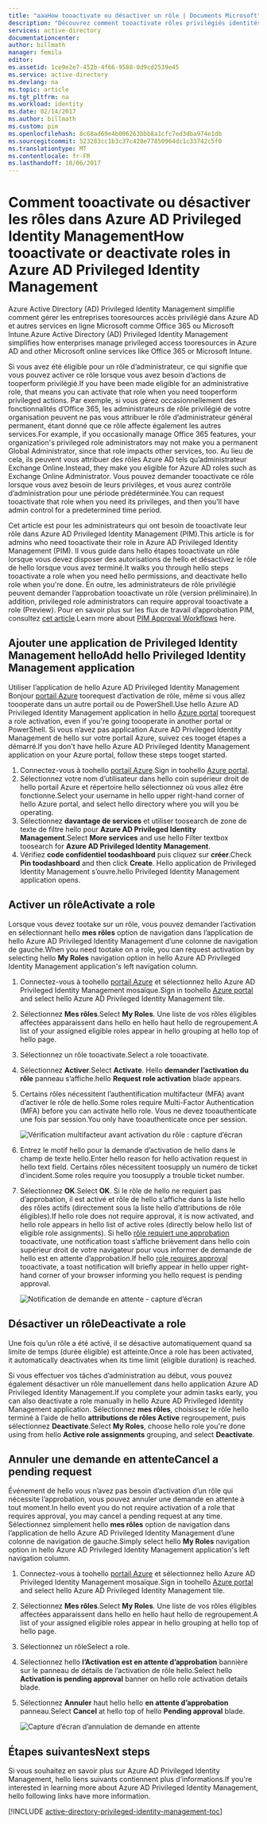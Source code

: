 ```yaml
---
title: "aaaHow tooactivate ou désactiver un rôle | Documents Microsoft"
description: "Découvrez comment tooactivate rôles privilégiés identités avec application d’Azure Privileged Identity Management hello."
services: active-directory
documentationcenter: 
author: billmath
manager: femila
editor: 
ms.assetid: 1ce9e2e7-452b-4f66-9588-0d9cd2539e45
ms.service: active-directory
ms.devlang: na
ms.topic: article
ms.tgt_pltfrm: na
ms.workload: identity
ms.date: 02/14/2017
ms.author: billmath
ms.custom: pim
ms.openlocfilehash: 8c68ad69e4b006263bbb8a1cfc7ed3dba974e1db
ms.sourcegitcommit: 523283cc1b3c37c428e77850964dc1c33742c5f0
ms.translationtype: MT
ms.contentlocale: fr-FR
ms.lasthandoff: 10/06/2017
---
```

# <a name="how-tooactivate-or-deactivate-roles-in-azure-ad-privileged-identity-management"></a><span data-ttu-id="d3779-103">Comment tooactivate ou désactiver les rôles dans Azure AD Privileged Identity Management</span><span class="sxs-lookup"><span data-stu-id="d3779-103">How tooactivate or deactivate roles in Azure AD Privileged Identity Management</span></span>
<span data-ttu-id="d3779-104">Azure Active Directory (AD) Privileged Identity Management simplifie comment gérer les entreprises tooresources accès privilégié dans Azure AD et autres services en ligne Microsoft comme Office 365 ou Microsoft Intune.</span><span class="sxs-lookup"><span data-stu-id="d3779-104">Azure Active Directory (AD) Privileged Identity Management simplifies how enterprises manage privileged access tooresources in Azure AD and other Microsoft online services like Office 365 or Microsoft Intune.</span></span>  

<span data-ttu-id="d3779-105">Si vous avez été éligible pour un rôle d’administrateur, ce qui signifie que vous pouvez activer ce rôle lorsque vous avez besoin d’actions de tooperform privilégié.</span><span class="sxs-lookup"><span data-stu-id="d3779-105">If you have been made eligible for an administrative role, that means you can activate that role when you need tooperform privileged actions.</span></span> <span data-ttu-id="d3779-106">Par exemple, si vous gérez occasionnellement des fonctionnalités d’Office 365, les administrateurs de rôle privilégié de votre organisation peuvent ne pas vous attribuer le rôle d’administrateur général permanent, étant donné que ce rôle affecte également les autres services.</span><span class="sxs-lookup"><span data-stu-id="d3779-106">For example, if you occasionally manage Office 365 features, your organization's privileged role administrators may not make you a permanent Global Administrator, since that role impacts other services, too.</span></span> <span data-ttu-id="d3779-107">Au lieu de cela, ils peuvent vous attribuer des rôles Azure AD tels qu’administrateur Exchange Online.</span><span class="sxs-lookup"><span data-stu-id="d3779-107">Instead, they make you eligible for Azure AD roles such as Exchange Online Administrator.</span></span> <span data-ttu-id="d3779-108">Vous pouvez demander tooactivate ce rôle lorsque vous avez besoin de leurs privilèges, et vous aurez contrôle d’administration pour une période prédéterminée.</span><span class="sxs-lookup"><span data-stu-id="d3779-108">You can request tooactivate that role when you need its privileges, and then you'll have admin control for a predetermined time period.</span></span>

<span data-ttu-id="d3779-109">Cet article est pour les administrateurs qui ont besoin de tooactivate leur rôle dans Azure AD Privileged Identity Management (PIM).</span><span class="sxs-lookup"><span data-stu-id="d3779-109">This article is for admins who need tooactivate their role in Azure AD Privileged Identity Management (PIM).</span></span> <span data-ttu-id="d3779-110">Il vous guide dans hello étapes tooactivate un rôle lorsque vous devez disposer des autorisations de hello et désactivez le rôle de hello lorsque vous avez terminé.</span><span class="sxs-lookup"><span data-stu-id="d3779-110">It walks you through hello steps tooactivate a role when you need hello permissions, and deactivate hello role when you're done.</span></span> <span data-ttu-id="d3779-111">En outre, les administrateurs de rôle privilégié peuvent demander l’approbation tooactivate un rôle (version préliminaire).</span><span class="sxs-lookup"><span data-stu-id="d3779-111">In addition, privileged role administrators can require approval tooactivate a role (Preview).</span></span> <span data-ttu-id="d3779-112">Pour en savoir plus sur les flux de travail d’approbation PIM, consultez [cet article](./privileged-identity-management/azure-ad-pim-approval-workflow.md).</span><span class="sxs-lookup"><span data-stu-id="d3779-112">Learn more about [PIM Approval Workflows](./privileged-identity-management/azure-ad-pim-approval-workflow.md) here.</span></span>

## <a name="add-hello-privileged-identity-management-application"></a><span data-ttu-id="d3779-113">Ajouter une application de Privileged Identity Management hello</span><span class="sxs-lookup"><span data-stu-id="d3779-113">Add hello Privileged Identity Management application</span></span>
<span data-ttu-id="d3779-114">Utiliser l’application de hello Azure AD Privileged Identity Management Bonjour [portail Azure](https://portal.azure.com/) toorequest d’activation de rôle, même si vous allez toooperate dans un autre portail ou de PowerShell.</span><span class="sxs-lookup"><span data-stu-id="d3779-114">Use hello Azure AD Privileged Identity Management application in hello [Azure portal](https://portal.azure.com/) toorequest a role activation, even if you're going toooperate in another portal or PowerShell.</span></span> <span data-ttu-id="d3779-115">Si vous n’avez pas application Azure AD Privileged Identity Management de hello sur votre portail Azure, suivez ces tooget étapes a démarré.</span><span class="sxs-lookup"><span data-stu-id="d3779-115">If you don't have hello Azure AD Privileged Identity Management application on your Azure portal, follow these steps tooget started.</span></span>

1. <span data-ttu-id="d3779-116">Connectez-vous à toohello [portail Azure](https://portal.azure.com/).</span><span class="sxs-lookup"><span data-stu-id="d3779-116">Sign in toohello [Azure portal](https://portal.azure.com/).</span></span>
2. <span data-ttu-id="d3779-117">Sélectionnez votre nom d’utilisateur dans hello coin supérieur droit de hello portail Azure et répertoire hello sélectionnez où vous allez être fonctionne.</span><span class="sxs-lookup"><span data-stu-id="d3779-117">Select your username in hello upper right-hand corner of hello Azure portal, and select hello directory where you will you be operating.</span></span>
3. <span data-ttu-id="d3779-118">Sélectionnez **davantage de services** et utiliser toosearch de zone de texte de filtre hello pour **Azure AD Privileged Identity Management**.</span><span class="sxs-lookup"><span data-stu-id="d3779-118">Select **More services** and use hello Filter textbox toosearch for **Azure AD Privileged Identity Management**.</span></span>
4. <span data-ttu-id="d3779-119">Vérifiez **code confidentiel toodashboard** puis cliquez sur **créer**.</span><span class="sxs-lookup"><span data-stu-id="d3779-119">Check **Pin toodashboard** and then click **Create**.</span></span> <span data-ttu-id="d3779-120">Hello application de Privileged Identity Management s’ouvre.</span><span class="sxs-lookup"><span data-stu-id="d3779-120">hello Privileged Identity Management application opens.</span></span>

## <a name="activate-a-role"></a><span data-ttu-id="d3779-121">Activer un rôle</span><span class="sxs-lookup"><span data-stu-id="d3779-121">Activate a role</span></span>
<span data-ttu-id="d3779-122">Lorsque vous devez tootake sur un rôle, vous pouvez demander l’activation en sélectionnant hello **mes rôles** option de navigation dans l’application de hello Azure AD Privileged Identity Management d’une colonne de navigation de gauche.</span><span class="sxs-lookup"><span data-stu-id="d3779-122">When you need tootake on a role, you can request activation by selecting hello **My Roles** navigation option in hello Azure AD Privileged Identity Management application's left navigation column.</span></span>

1. <span data-ttu-id="d3779-123">Connectez-vous à toohello [portail Azure](https://portal.azure.com/) et sélectionnez hello Azure AD Privileged Identity Management mosaïque.</span><span class="sxs-lookup"><span data-stu-id="d3779-123">Sign in toohello [Azure portal](https://portal.azure.com/) and select hello Azure AD Privileged Identity Management tile.</span></span>
2. <span data-ttu-id="d3779-124">Sélectionnez **Mes rôles**.</span><span class="sxs-lookup"><span data-stu-id="d3779-124">Select **My Roles**.</span></span> <span data-ttu-id="d3779-125">Une liste de vos rôles éligibles affectées apparaissent dans hello en hello haut hello de regroupement.</span><span class="sxs-lookup"><span data-stu-id="d3779-125">A list of your assigned eligible roles appear in hello grouping at hello top of hello page.</span></span>
3. <span data-ttu-id="d3779-126">Sélectionnez un rôle tooactivate.</span><span class="sxs-lookup"><span data-stu-id="d3779-126">Select a role tooactivate.</span></span>
4. <span data-ttu-id="d3779-127">Sélectionnez **Activer**.</span><span class="sxs-lookup"><span data-stu-id="d3779-127">Select **Activate**.</span></span> <span data-ttu-id="d3779-128">Hello **demander l’activation du rôle** panneau s’affiche.</span><span class="sxs-lookup"><span data-stu-id="d3779-128">hello **Request role activation** blade appears.</span></span>
5. <span data-ttu-id="d3779-129">Certains rôles nécessitent l’authentification multifacteur (MFA) avant d’activer le rôle de hello.</span><span class="sxs-lookup"><span data-stu-id="d3779-129">Some roles require Multi-Factor Authentication (MFA) before you can activate hello role.</span></span> <span data-ttu-id="d3779-130">Vous ne devez tooauthenticate une fois par session.</span><span class="sxs-lookup"><span data-stu-id="d3779-130">You only have tooauthenticate once per session.</span></span>
   
    ![Vérification multifacteur avant activation du rôle : capture d’écran][2]
6. <span data-ttu-id="d3779-132">Entrez le motif hello pour la demande d’activation de hello dans le champ de texte hello.</span><span class="sxs-lookup"><span data-stu-id="d3779-132">Enter hello reason for hello activation request in hello text field.</span></span>  <span data-ttu-id="d3779-133">Certains rôles nécessitent toosupply un numéro de ticket d’incident.</span><span class="sxs-lookup"><span data-stu-id="d3779-133">Some roles require you toosupply a trouble ticket number.</span></span>
7. <span data-ttu-id="d3779-134">Sélectionnez **OK**.</span><span class="sxs-lookup"><span data-stu-id="d3779-134">Select **OK**.</span></span>  <span data-ttu-id="d3779-135">Si le rôle de hello ne requiert pas d’approbation, il est activé et rôle de hello s’affiche dans la liste hello des rôles actifs (directement sous la liste hello d’attributions de rôle éligibles).</span><span class="sxs-lookup"><span data-stu-id="d3779-135">If hello role does not require approval, it is now activated, and hello role appears in hello list of active roles (directly below hello list of eligible role assignments).</span></span> <span data-ttu-id="d3779-136">Si hello [rôle requiert une approbation](./privileged-identity-management/azure-ad-pim-approval-workflow.md) tooactivate, une notification toast s’affiche brièvement dans hello coin supérieur droit de votre navigateur pour vous informer de demande de hello est en attente d’approbation.</span><span class="sxs-lookup"><span data-stu-id="d3779-136">If hello [role requires approval](./privileged-identity-management/azure-ad-pim-approval-workflow.md) tooactivate, a toast notification will briefly appear in hello upper right-hand corner of your browser informing you hello request is pending approval.</span></span>

    ![Notification de demande en attente - capture d’écran][3]

## <a name="deactivate-a-role"></a><span data-ttu-id="d3779-138">Désactiver un rôle</span><span class="sxs-lookup"><span data-stu-id="d3779-138">Deactivate a role</span></span>
<span data-ttu-id="d3779-139">Une fois qu’un rôle a été activé, il se désactive automatiquement quand sa limite de temps (durée éligible) est atteinte.</span><span class="sxs-lookup"><span data-stu-id="d3779-139">Once a role has been activated, it automatically deactivates when its time limit (eligible duration) is reached.</span></span>

<span data-ttu-id="d3779-140">Si vous effectuer vos tâches d’administration au début, vous pouvez également désactiver un rôle manuellement dans hello application Azure AD Privileged Identity Management.</span><span class="sxs-lookup"><span data-stu-id="d3779-140">If you complete your admin tasks early, you can also deactivate a role manually in hello Azure AD Privileged Identity Management application.</span></span>  <span data-ttu-id="d3779-141">Sélectionnez **mes rôles**, choisissez le rôle hello terminé à l’aide de hello **attributions de rôles Active** regroupement, puis sélectionnez **Deactivate**.</span><span class="sxs-lookup"><span data-stu-id="d3779-141">Select **My Roles**, choose hello role you're done using from hello **Active role assignments** grouping, and select **Deactivate**.</span></span>  

## <a name="cancel-a-pending-request"></a><span data-ttu-id="d3779-142">Annuler une demande en attente</span><span class="sxs-lookup"><span data-stu-id="d3779-142">Cancel a pending request</span></span>
<span data-ttu-id="d3779-143">Événement de hello vous n’avez pas besoin d’activation d’un rôle qui nécessite l’approbation, vous pouvez annuler une demande en attente à tout moment.</span><span class="sxs-lookup"><span data-stu-id="d3779-143">In hello event you do not require activation of a role that requires approval, you may cancel a pending request at any time.</span></span> <span data-ttu-id="d3779-144">Sélectionnez simplement hello **mes rôles** option de navigation dans l’application de hello Azure AD Privileged Identity Management d’une colonne de navigation de gauche.</span><span class="sxs-lookup"><span data-stu-id="d3779-144">Simply select hello **My Roles** navigation option in hello Azure AD Privileged Identity Management application's left navigation column.</span></span>

1. <span data-ttu-id="d3779-145">Connectez-vous à toohello [portail Azure](https://portal.azure.com/) et sélectionnez hello Azure AD Privileged Identity Management mosaïque.</span><span class="sxs-lookup"><span data-stu-id="d3779-145">Sign in toohello [Azure portal](https://portal.azure.com/) and select hello Azure AD Privileged Identity Management tile.</span></span>
2. <span data-ttu-id="d3779-146">Sélectionnez **Mes rôles**.</span><span class="sxs-lookup"><span data-stu-id="d3779-146">Select **My Roles**.</span></span> <span data-ttu-id="d3779-147">Une liste de vos rôles éligibles affectées apparaissent dans hello en hello haut hello de regroupement.</span><span class="sxs-lookup"><span data-stu-id="d3779-147">A list of your assigned eligible roles appear in hello grouping at hello top of hello page.</span></span>
3. <span data-ttu-id="d3779-148">Sélectionnez un rôle</span><span class="sxs-lookup"><span data-stu-id="d3779-148">Select a role.</span></span>
4. <span data-ttu-id="d3779-149">Sélectionnez hello **l’Activation est en attente d’approbation** bannière sur le panneau de détails de l’activation de rôle hello.</span><span class="sxs-lookup"><span data-stu-id="d3779-149">Select hello **Activation is pending approval** banner on hello role activation details blade.</span></span>
5. <span data-ttu-id="d3779-150">Sélectionnez **Annuler** haut hello hello **en attente d’approbation** panneau.</span><span class="sxs-lookup"><span data-stu-id="d3779-150">Select **Cancel** at hello top of hello **Pending approval** blade.</span></span>

   ![Capture d’écran d’annulation de demande en attente][4]

## <a name="next-steps"></a><span data-ttu-id="d3779-152">Étapes suivantes</span><span class="sxs-lookup"><span data-stu-id="d3779-152">Next steps</span></span>
<span data-ttu-id="d3779-153">Si vous souhaitez en savoir plus sur Azure AD Privileged Identity Management, hello liens suivants contiennent plus d’informations.</span><span class="sxs-lookup"><span data-stu-id="d3779-153">If you're interested in learning more about Azure AD Privileged Identity Management, hello following links have more information.</span></span>

[!INCLUDE [active-directory-privileged-identity-management-toc](../../includes/active-directory-privileged-identity-management-toc.md)]

<!--Image references-->

[1]: ./media/active-directory-privileged-identity-management-configure/PIM_EnablePim.png
[2]: ./media/active-directory-privileged-identity-management-how-to-activate-role/PIM_activation_MFA.png
[3]: ./media/active-directory-privileged-identity-management-how-to-activate-role/PIM_Request_Pending_Toast2.png
[4]: ./media/active-directory-privileged-identity-management-how-to-activate-role/PIM_Request_Pending_Banner_Cancel.png
